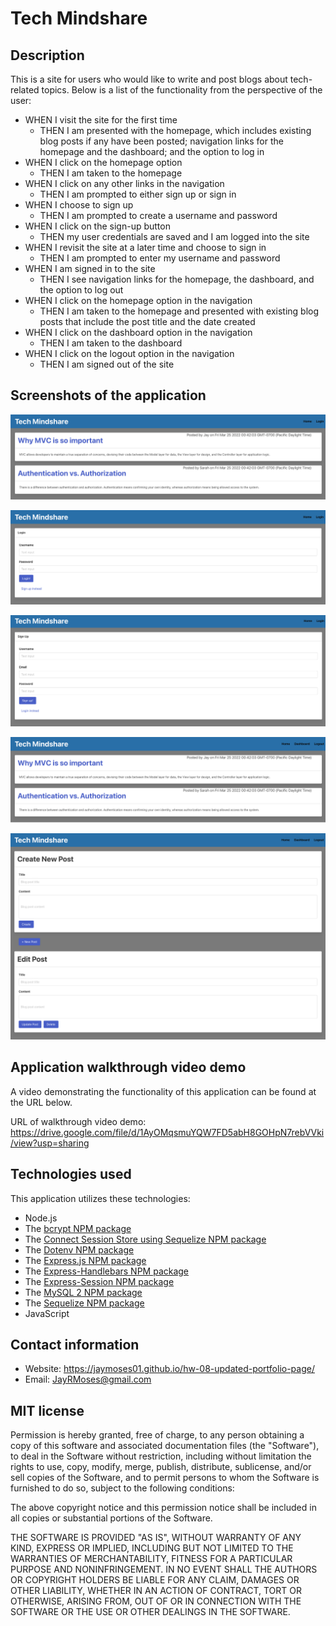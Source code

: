 # Tech Mindshare

## Description

This is a site for users who would like to write and post blogs about tech-related topics. Below is a list of the functionality from the perspective of the user:

* WHEN I visit the site for the first time
    * THEN I am presented with the homepage, which includes existing blog posts if any have been posted; navigation links for the homepage and the dashboard; and the option to log in
* WHEN I click on the homepage option
    * THEN I am taken to the homepage
* WHEN I click on any other links in the navigation
    * THEN I am prompted to either sign up or sign in
* WHEN I choose to sign up
    * THEN I am prompted to create a username and password
*  WHEN I click on the sign-up button
    * THEN my user credentials are saved and I am logged into the site
* WHEN I revisit the site at a later time and choose to sign in
    * THEN I am prompted to enter my username and password
* WHEN I am signed in to the site
    * THEN I see navigation links for the homepage, the dashboard, and the option to log out
* WHEN I click on the homepage option in the navigation
    * THEN I am taken to the homepage and presented with existing blog posts that include the post title and the date created
* WHEN I click on the dashboard option in the navigation
    * THEN I am taken to the dashboard
* WHEN I click on the logout option in the navigation
    * THEN I am signed out of the site


## Screenshots of the application

![image](./public/assets/01-homepage-not-logged-in.png)

![image](./public/assets/02-login-page.png)

![image](./public/assets/03-signup-page.png)

![image](./public/assets/04-homepage-logged-in.png)

![image](./public/assets/05-dashboard.png)


## Application walkthrough video demo

A video demonstrating the functionality of this application can be found at the URL below.

URL of walkthrough video demo: https://drive.google.com/file/d/1AyOMqsmuYQW7FD5abH8GOHpN7rebVVki/view?usp=sharing


## Technologies used

This application utilizes these technologies:

* Node.js
* The [bcrypt NPM package](https://www.npmjs.com/package/bcrypt)
* The [Connect Session Store using Sequelize NPM package](https://www.npmjs.com/package/connect-session-sequelize)
* The [Dotenv NPM package](https://www.npmjs.com/package/dotenv)
* The [Express.js NPM package](https://www.npmjs.com/package/express)
* The [Express-Handlebars NPM package](https://www.npmjs.com/package/express-handlebars)
* The [Express-Session NPM package](https://www.npmjs.com/package/express-session)
* The [MySQL 2 NPM package](https://www.npmjs.com/package/mysql2)
* The [Sequelize NPM package](https://www.npmjs.com/package/sequelize)
* JavaScript


## Contact information

* Website: https://jaymoses01.github.io/hw-08-updated-portfolio-page/
* Email: JayRMoses@gmail.com


## MIT license

Permission is hereby granted, free of charge, to any person obtaining a copy
of this software and associated documentation files (the "Software"), to deal
in the Software without restriction, including without limitation the rights
to use, copy, modify, merge, publish, distribute, sublicense, and/or sell
copies of the Software, and to permit persons to whom the Software is
furnished to do so, subject to the following conditions:

The above copyright notice and this permission notice shall be included in all
copies or substantial portions of the Software.

THE SOFTWARE IS PROVIDED "AS IS", WITHOUT WARRANTY OF ANY KIND, EXPRESS OR
IMPLIED, INCLUDING BUT NOT LIMITED TO THE WARRANTIES OF MERCHANTABILITY,
FITNESS FOR A PARTICULAR PURPOSE AND NONINFRINGEMENT. IN NO EVENT SHALL THE
AUTHORS OR COPYRIGHT HOLDERS BE LIABLE FOR ANY CLAIM, DAMAGES OR OTHER
LIABILITY, WHETHER IN AN ACTION OF CONTRACT, TORT OR OTHERWISE, ARISING FROM,
OUT OF OR IN CONNECTION WITH THE SOFTWARE OR THE USE OR OTHER DEALINGS IN THE
SOFTWARE.
